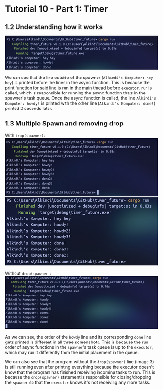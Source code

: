 # Tutorial 10 - Part 1: Timer

## 1.2 Understanding how it works

![Print outside of spawner](img/outside_spawner_print.png)

We can see that the line outside of the spawner (`Alkindi's Komputer: hey hey`) is printed before the lines in the async function.
This is because the print function for said line is run in the main thread before `executor.run` is called,
which is responsible for running the async function thats in the spawner's task queue.
Once the async function is called, the line `Alkindi's Komputer: howdy!` is printed with the other line (`Alkindi's Komputer: done!`)
printed 2 seconds later.

## 1.3 Multiple Spawn and removing drop

With `drop(spawner)`:  
![Multiple spawns with drop spawner](img/with_drop_spawner.png)
![Multiple spawns with drop spawner, comparison run](img/with_drop_spawner_2.png)

Without `drop(spawner)`:  
![Multiple spawns without drop spawner](img/without_drop_spawner.png)

As we can see, the order of the `howdy` line and its corresponding `done` line gets printed is different in all three screenshots.
This is because the run order of async functions in the `spawner`'s task queue is up to the `executor`, which may run it differently from the initial placement in the queue.

We can also see that the program without the `drop(spawner)` line (image 3) is still running even after printing everything because the executor doesn't know that the program has finished receiving incoming tasks to run.
This is because the `drop(spawner)` statement is responsible for closing/dropping the `spawner` so that the `executor` knows it's not receiving any more tasks.

